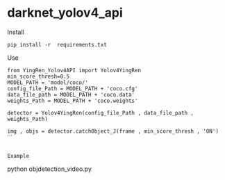 # darknet_yolov4_api


Install

```
pip install -r  requirements.txt
```


Use

```
from YingRen_Yolov4API import Yolov4YingRen
min_score_thresh=0.5
MODEL_PATH = 'model/coco/'
config_file_Path = MODEL_PATH + 'coco.cfg'
data_file_path = MODEL_PATH + 'coco.data'
weights_Path = MODEL_PATH + 'coco.weights'

detector = Yolov4YingRen(config_file_Path , data_file_path , weights_Path)

img , objs = detector.catchObject_J(frame , min_score_thresh , 'ON') 
ˋˋˋ


Example
```
python objdetection_video.py
```
